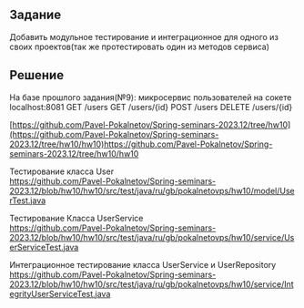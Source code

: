 ## Задание

Добавить модульное тестирование и интеграционное для одного из своих проектов(так же протестировать один из методов сервиса)

## Решение
На базе прошлого задания(№9): микросервис пользователей на сокете localhost:8081
GET /users
GET /users/{id}
POST /users
DELETE /users/{id}

[https://github.com/Pavel-Pokalnetov/Spring-seminars-2023.12/tree/hw10](https://github.com/Pavel-Pokalnetov/Spring-seminars-2023.12/tree/hw10/hw10)https://github.com/Pavel-Pokalnetov/Spring-seminars-2023.12/tree/hw10/hw10

Тестирование класса User  
https://github.com/Pavel-Pokalnetov/Spring-seminars-2023.12/blob/hw10/hw10/src/test/java/ru/gb/pokalnetovps/hw10/model/UserTest.java  

Тестирование Класса UserService  
https://github.com/Pavel-Pokalnetov/Spring-seminars-2023.12/blob/hw10/hw10/src/test/java/ru/gb/pokalnetovps/hw10/service/UserServiceTest.java  

Интеграционное тестирование класса UserService и UserRepository  
https://github.com/Pavel-Pokalnetov/Spring-seminars-2023.12/blob/hw10/hw10/src/test/java/ru/gb/pokalnetovps/hw10/service/IntegrityUserServiceTest.java  
